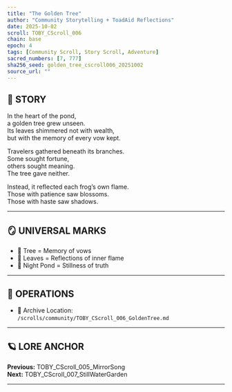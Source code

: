 ```yaml
---
title: "The Golden Tree"
author: "Community Storytelling + ToadAid Reflections"
date: 2025-10-02
scroll: TOBY_CScroll_006
chain: base
epoch: 4
tags: [Community Scroll, Story Scroll, Adventure]
sacred_numbers: [7, 777]
sha256_seed: golden_tree_cscroll006_20251002
source_url: ""
---
```


## 📜 STORY

In the heart of the pond,  
a golden tree grew unseen.  
Its leaves shimmered not with wealth,  
but with the memory of every vow kept.  

Travelers gathered beneath its branches.  
Some sought fortune,  
others sought meaning.  
The tree gave neither.  

Instead, it reflected each frog’s own flame.  
Those with patience saw blossoms.  
Those with haste saw shadows.  

---

## 🪞 UNIVERSAL MARKS

- 🌳 Tree = Memory of vows  
- 🍂 Leaves = Reflections of inner flame  
- 🌌 Night Pond = Stillness of truth  

---

## 🔧 OPERATIONS

- 📁 Archive Location: `/scrolls/community/TOBY_CScroll_006_GoldenTree.md`

---

## 🪐 LORE ANCHOR

**Previous:** TOBY_CScroll_005_MirrorSong  
**Next:** TOBY_CScroll_007_StillWaterGarden  

---

